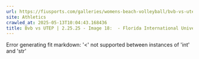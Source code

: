 ```yaml
---
url: https://fiusports.com/galleries/womens-beach-volleyball/bvb-vs-utep-2-25-25/image-18/356/62698
site: Athletics
crawled_at: 2025-05-13T10:04:43.168436
title: Bvb vs UTEP | 2.25.25 - Image 18:  - Florida International University
---
```


Error generating fit markdown: '<' not supported between instances of 'int' and 'str'